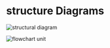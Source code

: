 
# structure Diagrams

![structural diagram](https://user-images.githubusercontent.com/94619066/161376629-f563ba71-edfa-46ea-88d1-0b9bc5939cf2.png)



![flowchart unit](https://user-images.githubusercontent.com/94619066/161376986-0d587237-10b7-4c31-a4e7-b4fac066fea5.png)
